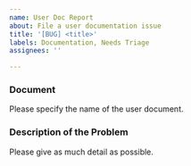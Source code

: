 ```yaml
---
name: User Doc Report
about: File a user documentation issue
title: '[BUG] <title>'
labels: Documentation, Needs Triage
assignees: ''

---
```


### Document
Please specify the name of the user document.

### Description of the Problem
Please give as much detail as possible.


